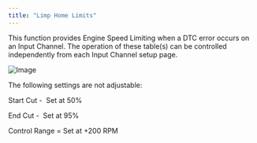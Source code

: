 ```yaml
---
title: "Limp Home Limits"
---
```


This function provides Engine Speed Limiting when a DTC error occurs on an Input Channel. The operation of these table(s) can be controlled independently from each Input Channel setup page.


![Image](</lib/Untitled16.jpg>)


The following settings are not adjustable:


Start Cut -&nbsp; Set at 50%

End Cut -&nbsp; Set at 95%

Control Range = Set at +200 RPM

